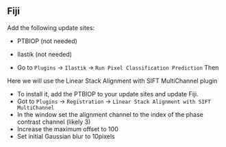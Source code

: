 ##  Fiji 

Add the following update sites:
- PTBIOP (not needed)
- Ilastik (not needed)


- Go to `Plugins` -> `Ilastik` -> `Run Pixel Classification Prediction`
Then

Here we will use the Linear Stack Alignment with SIFT MultiChannel plugin
- To install it, add the PTBIOP to your update sites and update Fiji.
- Got to `Plugins` -> `Registration` -> `Linear Stack Alignment with SIFT MultiChannel`
- In the window set the alignment channel to the index of the phase contrast channel (likely 3)
- Increase the maximum offset to 100
- Set initial Gaussian blur to 10pixels